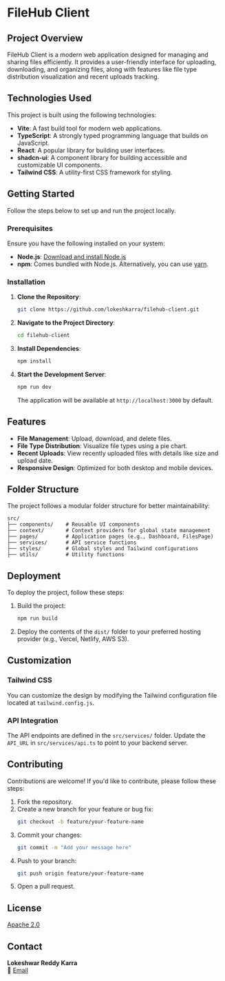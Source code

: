 # FileHub Client

## Project Overview

FileHub Client is a modern web application designed for managing and sharing files efficiently. It provides a user-friendly interface for uploading, downloading, and organizing files, along with features like file type distribution visualization and recent uploads tracking.

## Technologies Used

This project is built using the following technologies:

- **Vite**: A fast build tool for modern web applications.
- **TypeScript**: A strongly typed programming language that builds on JavaScript.
- **React**: A popular library for building user interfaces.
- **shadcn-ui**: A component library for building accessible and customizable UI components.
- **Tailwind CSS**: A utility-first CSS framework for styling.

## Getting Started

Follow the steps below to set up and run the project locally.

### Prerequisites

Ensure you have the following installed on your system:

- **Node.js**: [Download and install Node.js](https://nodejs.org/)
- **npm**: Comes bundled with Node.js. Alternatively, you can use [yarn](https://yarnpkg.com/).

### Installation

1. **Clone the Repository**:

   ```sh
   git clone https://github.com/lokeshkarra/filehub-client.git
   ```

2. **Navigate to the Project Directory**:

   ```sh
   cd filehub-client
   ```

3. **Install Dependencies**:

   ```sh
   npm install
   ```

4. **Start the Development Server**:

   ```sh
   npm run dev
   ```

   The application will be available at `http://localhost:3000` by default.

## Features

- **File Management**: Upload, download, and delete files.
- **File Type Distribution**: Visualize file types using a pie chart.
- **Recent Uploads**: View recently uploaded files with details like size and upload date.
- **Responsive Design**: Optimized for both desktop and mobile devices.

## Folder Structure

The project follows a modular folder structure for better maintainability:

```
src/
├── components/    # Reusable UI components
├── context/       # Context providers for global state management
├── pages/         # Application pages (e.g., Dashboard, FilesPage)
├── services/      # API service functions
├── styles/        # Global styles and Tailwind configurations
├── utils/         # Utility functions
```

## Deployment

To deploy the project, follow these steps:

1. Build the project:

   ```sh
   npm run build
   ```

2. Deploy the contents of the `dist/` folder to your preferred hosting provider (e.g., Vercel, Netlify, AWS S3).

## Customization

### Tailwind CSS

You can customize the design by modifying the Tailwind configuration file located at `tailwind.config.js`.

### API Integration

The API endpoints are defined in the `src/services/` folder. Update the `API_URL` in `src/services/api.ts` to point to your backend server.

## Contributing

Contributions are welcome! If you'd like to contribute, please follow these steps:

1. Fork the repository.
2. Create a new branch for your feature or bug fix:
   ```sh
   git checkout -b feature/your-feature-name
   ```
3. Commit your changes:
   ```sh
   git commit -m "Add your message here"
   ```
4. Push to your branch:
   ```sh
   git push origin feature/your-feature-name
   ```
5. Open a pull request.

## License

[Apache 2.0](https://github.com/lokeshkarra/filehub-client?tab=Apache-2.0-1-ov-file)

## Contact

**Lokeshwar Reddy Karra**  
📧 [Email](mailto:lokeshwarreddy.karra@gmail.com)
